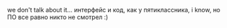 we don't talk about it...
интерфейс и код, как у пятиклассника, i know, но ПО все равно никто не смотрел :)